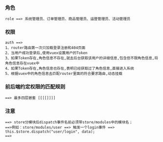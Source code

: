 ### 角色
```
role ==> 系统管理员、订单管理员、商品管理员、运营管理员、活动管理员
```

### 权限
```
auth ==> 
1、router路由第一次只加载登录注册和404页面
2、当用户成功登录后,使用vuex设置用户的Token
3、如果Token存在,角色信息不存在,就去后台获取该用户的详细信息,包含但不限角色信息,将角色信息存在vuex中
4、如果Token存在,角色信息也存在,表明已经获取过了角色信息,直接进入系统
5、根据vuex中的角色信息去匹配router里面的符合要求路由,动态挂载
```

### 前后端约定权限的匹配规则
```
==> 最多四层嵌套 [[[[]]]]

```

### 注意
```
==> store分模块后dispatch事件名前必须带store/modules中的模块名；
==>例如：store/modules/user ==> 触发一个login事件 ==> this.$store.dispatch("user/login", data);
==>
```